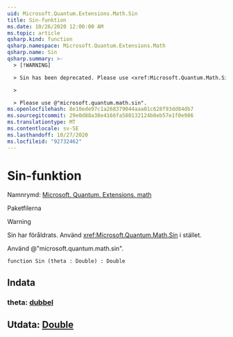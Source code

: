 ```yaml
---
uid: Microsoft.Quantum.Extensions.Math.Sin
title: Sin-funktion
ms.date: 10/26/2020 12:00:00 AM
ms.topic: article
qsharp.kind: function
qsharp.namespace: Microsoft.Quantum.Extensions.Math
qsharp.name: Sin
qsharp.summary: >-
  > [!WARNING]

  > Sin has been deprecated. Please use <xref:Microsoft.Quantum.Math.Sin> instead.

  >

  > Please use @"microsoft.quantum.math.sin".
ms.openlocfilehash: 8e10ede97c1a268379044aaa01c628f93dd84db7
ms.sourcegitcommit: 29e0d88a30e4166fa580132124b0eb57e1f0e986
ms.translationtype: MT
ms.contentlocale: sv-SE
ms.lasthandoff: 10/27/2020
ms.locfileid: "92732462"
---
```

# <a name="sin-function"></a>Sin-funktion

Namnrymd: [Microsoft. Quantum. Extensions. math](xref:Microsoft.Quantum.Extensions.Math)

Paketfilerna [](https://nuget.org/packages/)


> [!WARNING]
> Sin har föråldrats. Använd <xref:Microsoft.Quantum.Math.Sin> i stället.
>
> Använd @"microsoft.quantum.math.sin".



```qsharp
function Sin (theta : Double) : Double
```


## <a name="input"></a>Indata

### <a name="theta--double"></a>theta: [dubbel](xref:microsoft.quantum.lang-ref.double)





## <a name="output--double"></a>Utdata: [Double](xref:microsoft.quantum.lang-ref.double)

